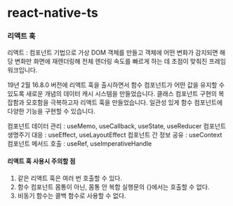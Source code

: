 # react-native-ts

### 리액트 훅

리액트 : 컴포넌트 기법으로 가상 DOM 객체를 만들고 객체에 어떤 변화가 감지되면 해당 변화만 화면에 재렌더링해 전체 렌더링 속도를 빠르게 하는 데 초점이 맞춰진 프레임워크입니다.

19년 2월 16.8.0 버전에 리액트 훅을 출시하면서 함수 컴포넌트가 어떤 값을 유지할 수 있도록 새로운 개념의 데이터 캐시 시스템을 만들었습니다.
클래스 컴포넌트 구현의 복잡함과 모호함을 극복하고자 리액트 훅을 만들었습니다. 일관성 있게 함수 컴포넌트에 다양한 기능을 구현할 수 있습니다.

컴포넌트 데이터 관리 : useMemo, useCallback, useState, useReducer
컴포넌트 생명주기 대응 : useEffect, useLayoutEffect
컴포넌트 간 정보 공유 : useContext
컴포넌트 메서드 호출 : useRef, useImperativeHandle

#### 리액트 훅 사용시 주의할 점

1. 같은 리액트 훅은 여러 번 호출할 수 있다.
2. 함수 컴포넌트 몸통이 아닌, 몸통 안 복합 실행문의 {}에서는 호출할 수 없다.
3. 비동기 함수는 콜백 함수로 사용할 수 없다.
